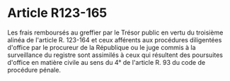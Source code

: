 # Article R123-165

Les frais remboursés au greffier par le Trésor public en vertu du troisième alinéa de l'article R. 123-164 et ceux afférents aux procédures diligentées d'office par le procureur de la République ou le juge commis à la surveillance du registre sont assimilés à ceux qui résultent des poursuites d'office en matière civile au sens du 4° de l'article R. 93 du code de procédure pénale.
